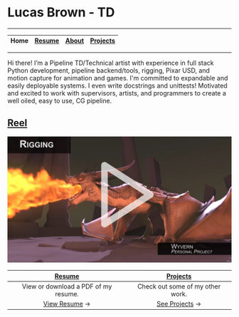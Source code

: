 # Lucas Brown - TD

---

| Home | [Resume](resume.md) | [About](about.md) | [Projects](projects.md) |
| ---  | --- | --- | --- |
---

Hi there! I’m a Pipeline TD/Technical artist with experience in full stack 
Python development, pipeline backend/tools, rigging, Pixar USD, and motion 
capture for animation and games. I'm committed to expandable and easily 
deployable systems. I even write docstrings and unittests! 
Motivated and excited to work with supervisors, artists, and programmers to
 create a well oiled, easy to use, CG pipeline.

## <a href="https://vimeo.com/319548283" target="_blank">Reel</a>

<a href="https://vimeo.com/319548283" target="_blank">![Lucas Brown - Rigging / Technical Artist on Vimeo](images/thumb.jpg)</a>

| [Resume](resume.md)                                   | [Projects](projects.md)                                   |
|:---:|:---:|
| View or download a PDF of my resume.                  | Check out some of my other work.                         |
| <a href="resume.md" target="_blank">View Resume</a> → | <a href="projects.md" target="_blank">See Projects</a> → |
